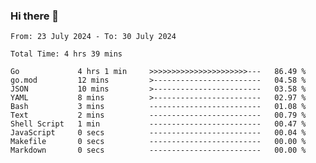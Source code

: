 ### Hi there 👋

<!--
**zhumeme/zhumeme** is a ✨ _special_ ✨ repository because its `README.md` (this file) appears on your GitHub profile.

Here are some ideas to get you started:

- 🔭 I’m currently working on ...
- 🌱 I’m currently learning ...
- 👯 I’m looking to collaborate on ...
- 🤔 I’m looking for help with ...
- 💬 Ask me about ...
- 📫 How to reach me: ...
- 😄 Pronouns: ...
- ⚡ Fun fact: ...
-->

<!--START_SECTION:waka-->

```all_time
From: 23 July 2024 - To: 30 July 2024

Total Time: 4 hrs 39 mins

Go             4 hrs 1 min     >>>>>>>>>>>>>>>>>>>>>>---   86.49 %
go.mod         12 mins         >------------------------   04.58 %
JSON           10 mins         >------------------------   03.58 %
YAML           8 mins          >------------------------   02.97 %
Bash           3 mins          -------------------------   01.08 %
Text           2 mins          -------------------------   00.79 %
Shell Script   1 min           -------------------------   00.47 %
JavaScript     0 secs          -------------------------   00.04 %
Makefile       0 secs          -------------------------   00.00 %
Markdown       0 secs          -------------------------   00.00 %
```

<!--END_SECTION:waka-->
